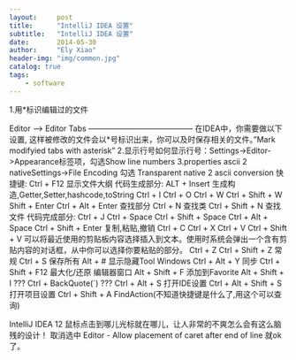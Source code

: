 ```yaml
---
layout:     post
title:      "IntelliJ IDEA 设置"
subtitle:   "IntelliJ IDEA 设置"
date:       2014-05-30
author:     "Ely Xiao"
header-img: "img/common.jpg"
catalog: true
tags:
    - software
---
```


1.用*标识编辑过的文件

Editor –> Editor Tabs
—————————————–
在IDEA中，你需要做以下设置, 这样被修改的文件会以*号标识出来，你可以及时保存相关的文件。”Mark modifyied tabs with asterisk”
2.显示行号如何显示行号：Settings->Editor->Appearance标签项，勾选Show line numbers
3.properties ascii 2 nativeSettings->File Encoding  勾选 Transparent native 2 ascii conversion
快捷键:
Ctrl + F12 显示文件大纲
代码生成部分:
ALT + Insert  生成构造,Getter,Setter,hashcode,toString
Ctrl + I
Ctrl + O
Ctrl + W
Ctrl + Shift + W
Shift + Enter
Ctrl + Alt + Enter
查找部分
Ctrl + N 查找类
Ctrl + Shift + N 查找文件
代码完成部分:
Ctrl + J
Ctrl + Space
Ctrl + Shift + Space
Ctrl + Alt + Space
Ctrl + Shift + Enter
复制,粘贴,撤销
Ctrl + C
Ctrl + X
Ctrl + V
Ctrl + Shift + V 可以将最近使用的剪贴板内容选择插入到文本。使用时系统会弹出一个含有剪贴内容的对话框，从中你可以选择你要粘贴的部分。
Ctrl + Z
Ctrl + Shift + Z
常规
Ctrl + S 保存所有
Alt + # 显示隐藏Tool Windows
Ctrl + Alt + Y 同步
Ctrl + Shift + F12     最大化/还原  编辑器窗口
Alt + Shift + F     添加到Favorite
Alt + Shift + I      ???
Ctrl + BackQuote(`)     ???
Ctrl + Alt + S     打开IDE设置
Ctrl + Alt + Shift + S     打开项目设置
Ctrl + Shift + A     FindAction(不知道快捷键是什么了,用这个可以查询)



IntelliJ IDEA 12 鼠标点击到哪儿光标就在哪儿，让人非常的不爽怎么会有这么脑残的设计！
取消选中
Editor - Allow placement of caret after end of line
就ok了。
